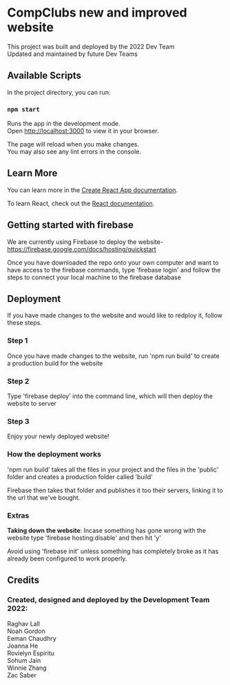 # CompClubs new and improved website

This project was built and deployed by the 2022 Dev Team\
Updated and maintained by future Dev Teams

## Available Scripts

In the project directory, you can run:

### `npm start`

Runs the app in the development mode.\
Open [http://localhost:3000](http://localhost:3000) to view it in your browser.

The page will reload when you make changes.\
You may also see any lint errors in the console.


## Learn More

You can learn more in the [Create React App documentation](https://facebook.github.io/create-react-app/docs/getting-started).

To learn React, check out the [React documentation](https://reactjs.org/).


## Getting started with firebase
We are currently using Firebase to deploy the website- https://firebase.google.com/docs/hosting/quickstart 

Once you have downloaded the repo onto your own computer and want to have access to the firebase commands, type 'firebase login' and follow the steps to connect your local machine to the firebase database

## Deployment

If you have made changes to the website and would like to redploy it, follow these steps.

### Step 1
Once you have made changes to the website, run 'npm run build' to create a production build for the website

### Step 2
Type 'firebase deploy' into the command line, which will then deploy the website to server 

### Step 3
Enjoy your newly deployed website!

### How the deployment works
'npm run build' takes all the files in your project and the files in the 'public' folder and creates a production folder called 'build' 

Firebase then takes that folder and publishes it too their servers, linking it to the url that we've bought.

### Extras
**Taking down the website**: Incase something has gone wrong with the website type 'firebase hosting:disable' and then hit 'y'

Avoid using 'firebase init' unless something has completely broke as it has already been configured to work properly.


## Credits
### Created, designed and deployed by the Development Team 2022:
Raghav Lall \
Noah Gordon \
Eeman Chaudhry \
Joanna He \
Rovielyn Espiritu \
Sohum Jain \
Winnie Zhang \
Zac Saber



